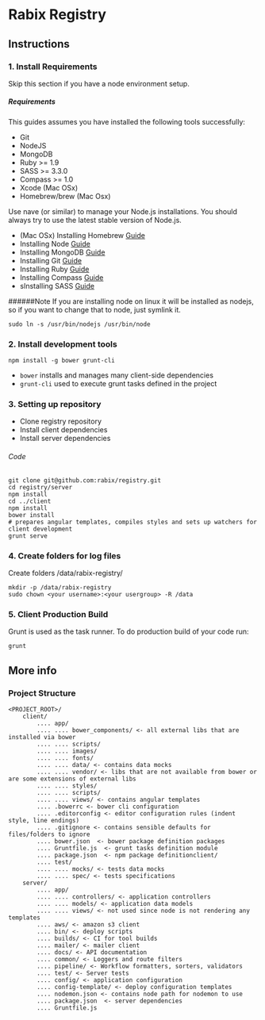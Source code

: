 # Rabix Registry

## Instructions
### 1. Install Requirements

Skip this section if you have a node environment setup.

##### Requirements

This guides assumes you have installed the following tools successfully:
- Git
- NodeJS
- MongoDB
- Ruby >= 1.9
- SASS >= 3.3.0
- Compass >= 1.0
- Xcode (Mac OSx)
- Homebrew/brew (Mac Osx)

Use nave (or similar) to manage your Node.js installations. You should always try
to use the latest stable version of Node.js.

- (Mac OSx) Installing Homebrew [Guide](http://brew.sh/)
- Installing Node [Guide](http://nodejs.org/download/)
- Installing MongoDB [Guide](http://docs.mongodb.org/manual/installation/)
- Installing Git [Guide](http://git-scm.com/book/en/v2/Getting-Started-Installing-Git)
- Installing Ruby [Guide](https://www.ruby-lang.org/en/documentation/installation/)
- Installing Compass [Guide](http://compass-style.org/install/)
- sInstalling SASS [Guide](http://sass-lang.com/install)

######Note
If you are installing node on linux it will be installed as nodejs, so if you want to change that to node, just symlink it.

    sudo ln -s /usr/bin/nodejs /usr/bin/node

### 2. Install development tools

	npm install -g bower grunt-cli

- `bower` installs and manages many client-side dependencies
- `grunt-cli` used to execute grunt tasks defined in the project

### 3. Setting up repository

- Clone registry repository
- Install client dependencies
- Install server dependencies

###### Code

    git clone git@github.com:rabix/registry.git
    cd registry/server
    npm install
    cd ../client
    npm install
    bower install
    # prepares angular templates, compiles styles and sets up watchers for client development
    grunt serve


### 4. Create folders for log files

Create folders /data/rabix-registry/

    mkdir -p /data/rabix-registry
    sudo chown <your username>:<your usergroup> -R /data

### 5. Client Production Build

Grunt is used as the task runner. To do production build of your code run:

	grunt

## More info

### Project Structure
	<PROJECT_ROOT>/
	    client/
            .... app/
            .... .... bower_components/ <- all external libs that are installed via bower
            .... .... scripts/
            .... .... images/
            .... .... fonts/
            .... .... data/ <- contains data mocks
            .... .... vendor/ <- libs that are not available from bower or are some extensions of external libs
            .... .... styles/
            .... .... scripts/
            .... .... views/ <- contains angular templates
            .... .bowerrc <- bower cli configuration
            .... .editorconfig <- editor configuration rules (indent style, line endings)
            .... .gitignore <- contains sensible defaults for files/folders to ignore
            .... bower.json  <- bower package definition packages
            .... Gruntfile.js  <- grunt tasks definition module
            .... package.json  <- npm package definitionclient/
            .... test/
            .... .... mocks/ <- tests data mocks
            .... .... spec/ <- tests specifications
        server/
            .... app/
            .... .... controllers/ <- application controllers
            .... .... models/ <- application data models
            .... .... views/ <- not used since node is not rendering any templates
            .... aws/ <- amazon s3 client
            .... bin/ <- deploy scripts
            .... builds/ <- CI for tool builds
            .... mailer/ <- mailer client
            .... docs/ <- API documentation
            .... common/ <- Loggers and route filters
            .... pipeline/ <- Workflow formatters, sorters, validators
            .... test/ <- Server tests
            .... config/ <- application configuration
            .... config-template/ <- deploy configuration templates
            .... nodemon.json <- contains node path for nodemon to use
            .... package.json  <- server dependencies
            .... Gruntfile.js
